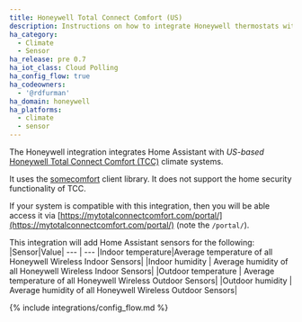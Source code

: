 ```yaml
---
title: Honeywell Total Connect Comfort (US)
description: Instructions on how to integrate Honeywell thermostats within Home Assistant.
ha_category:
  - Climate
  - Sensor
ha_release: pre 0.7
ha_iot_class: Cloud Polling
ha_config_flow: true
ha_codeowners:
  - '@rdfurman'
ha_domain: honeywell
ha_platforms:
  - climate
  - sensor
---
```


The Honeywell integration integrates Home Assistant with _US-based_ [Honeywell Total Connect Comfort (TCC)](https://mytotalconnectcomfort.com/portal/) climate systems.

It uses the [somecomfort](https://github.com/kk7ds/somecomfort) client library. It does not support the home security functionality of TCC.

If your system is compatible with this integration, then you will be able access it via [https://mytotalconnectcomfort.com/portal/](https://mytotalconnectcomfort.com/portal/) (note the `/portal/`).

This integration will add Home Assistant sensors for the following:
|Sensor|Value|
--- | ---
|Indoor temperature|Average temperature of all Honeywell Wireless Indoor Sensors|
|Indoor humidity | Average humidity of all Honeywell Wireless Indoor Sensors|
|Outdoor temperature | Average temperature of all Honeywell Wireless Outdoor Sensors|
|Outdoor humidity | Average humidity of all Honeywell Wireless Outdoor Sensors|

{% include integrations/config_flow.md %}